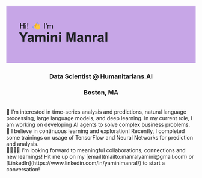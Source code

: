 ![](https://github.com/yaminimanral/yaminimanral/blob/main/header.png)
<h3 align="center">Data Scientist @ Humanitarians.AI</h3>
<h3 align="center">Boston, MA</h3>
<br>
👀 I’m interested in time-series analysis and predictions, natural language processing, large language models, and deep learning. In my current role, I am working on developing AI agents to solve complex business problems.
<br>
🌱 I believe in continuous learning and exploration! Recently, I completed some trainings on usage of TensorFlow and Neural Networks for prediction and analysis. 
<br>
🫱🏻‍🫲🏻 I’m looking forward to meaningful collaborations, connections and new learnings! Hit me up on my [email](mailto:manralyamini@gmail.com) or [LinkedIn](https://www.linkedin.com/in/yaminimanral/) to start a conversation! 
